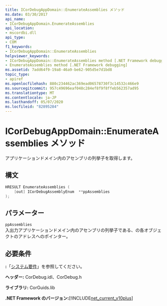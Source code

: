 ```yaml
---
title: ICorDebugAppDomain::EnumerateAssemblies メソッド
ms.date: 03/30/2017
api_name:
- ICorDebugAppDomain.EnumerateAssemblies
api_location:
- mscordbi.dll
api_type:
- COM
f1_keywords:
- ICorDebugAppDomain::EnumerateAssemblies
helpviewer_keywords:
- ICorDebugAppDomain::EnumerateAssemblies method [.NET Framework debugging]
- EnumerateAssemblies method [.NET Framework debugging]
ms.assetid: 7add64f9-19a8-46a9-be62-905d5e7d1bd8
topic_type:
- apiref
ms.openlocfilehash: 880c234462ac369ead06578730f3c14532c466e9
ms.sourcegitcommit: 957c49696eaf048c284ef8f9f8ffeb562357ad95
ms.translationtype: MT
ms.contentlocale: ja-JP
ms.lasthandoff: 05/07/2020
ms.locfileid: "82895284"
---
```

# <a name="icordebugappdomainenumerateassemblies-method"></a>ICorDebugAppDomain::EnumerateAssemblies メソッド
アプリケーションドメイン内のアセンブリの列挙子を取得します。  
  
## <a name="syntax"></a>構文  
  
```cpp  
HRESULT EnumerateAssemblies (  
    [out] ICorDebugAssemblyEnum  **ppAssemblies  
);  
```  
  
## <a name="parameters"></a>パラメーター  
 `ppAssemblies`  
 入出力アプリケーションドメイン内のアセンブリの列挙子である、の各オブジェクトのアドレスへのポインター。  
  
## <a name="requirements"></a>必要条件  
 **:**「[システム要件](../../get-started/system-requirements.md)」を参照してください。  
  
 **ヘッダー:** CorDebug.idl、CorDebug.h  
  
 **ライブラリ:** CorGuids.lib  
  
 **.NET Framework のバージョン:**[!INCLUDE[net_current_v10plus](../../../../includes/net-current-v10plus-md.md)]
